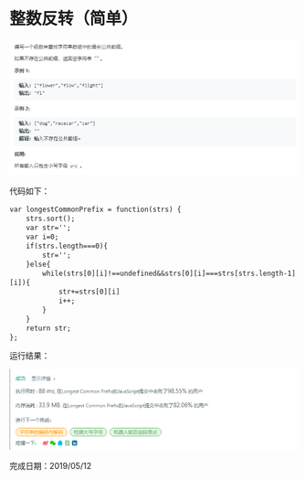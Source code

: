 # 整数反转（简单） 
![](./pic/最长公共前缀题目.png)

代码如下：
```
var longestCommonPrefix = function(strs) {
    strs.sort();
    var str='';
    var i=0;
    if(strs.length===0){
        str='';
    }else{
        while(strs[0][i]!==undefined&&strs[0][i]===strs[strs.length-1][i]){
            str+=strs[0][i]
            i++;
        }
    }
    return str;
};
```
运行结果：

![](./pic/最长公共前缀结果.png)

完成日期：2019/05/12